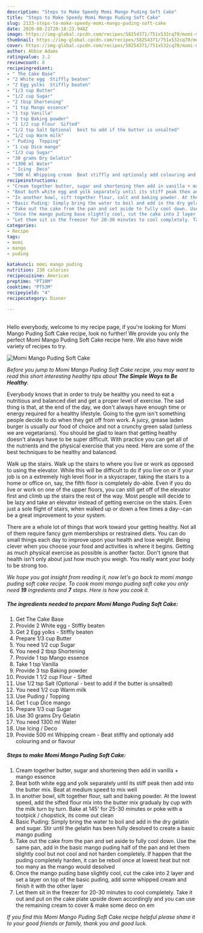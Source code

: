 ```yaml
---
description: "Steps to Make Speedy Momi Mango Puding Soft Cake"
title: "Steps to Make Speedy Momi Mango Puding Soft Cake"
slug: 2133-steps-to-make-speedy-momi-mango-puding-soft-cake
date: 2020-08-21T20:18:23.948Z
image: https://img-global.cpcdn.com/recipes/58254371/751x532cq70/momi-mango-puding-soft-cake-recipe-main-photo.jpg
thumbnail: https://img-global.cpcdn.com/recipes/58254371/751x532cq70/momi-mango-puding-soft-cake-recipe-main-photo.jpg
cover: https://img-global.cpcdn.com/recipes/58254371/751x532cq70/momi-mango-puding-soft-cake-recipe-main-photo.jpg
author: Abbie Adams
ratingvalue: 3.2
reviewcount: 8
recipeingredient:
- " The Cake Base"
- "2 White egg  Stiffly beaten"
- "2 Egg yolks  Stiffly beaten"
- "1/3 cup Butter"
- "1/2 cup Sugar"
- "2 tbsp Shortening"
- "1 tsp Mango essence"
- "1 tsp Vanilla"
- "3 tsp Baking powder"
- "1 1/2 cup Flour  Sifted"
- "1/2 tsp Salt Optional  best to add if the butter is unsalted"
- "1/2 cup Warm milk"
- " Puding  Topping"
- "1 cup Dice mango"
- "1/3 cup Sugar"
- "30 grams Dry Gelatin"
- "1300 ml Water"
- " Icing  Deco"
- "500 ml Whipping cream  Beat stiffly and optionaly add colouring and or flavour"
recipeinstructions:
- "Cream together butter, sugar and shortening then add in vanilla + mango essence"
- "Beat both white egg and yolk separately until its stiff peak then add into the butter mix. Beat at medium speed to mix well"
- "In another bowl, sift together flour, salt and baking powder. At the lowest speed, add the sifted flour mix into the butter mix gradualy by cup with the milk turn by turn. Bake at 145&#39; for 25-30 minutes or poke with a tootpick / chopstick, its come out clean"
- "Basic Puding: Simply bring the water to boil and add in the dry gelatin and sugar. Stir until the gelatin has been fully desolved to create a basic mango puding"
- "Take out the cake from the pan and set aside to fully cool down. Use the same pan, add in the basic mango puding half of the pan and let them slightly cool but not cool and not harden completely. If happen that the puding completely harden, it can be reboil once at lowest heat but not too many as the mango would desolved"
- "Once the mango puding base slightly cool, cut the cake into 2 layer and set a layer on top of the basic puding, add some whipped cream and finish it with the other layer"
- "Let them sit in the freezer for 20-30 minutes to cool completely. Take it out and put on the cake plate upside down accordingly and you can use the remaining cream to cover &amp; make some deco on em"
categories:
- Recipe
tags:
- momi
- mango
- puding

katakunci: momi mango puding 
nutrition: 230 calories
recipecuisine: American
preptime: "PT10M"
cooktime: "PT53M"
recipeyield: "4"
recipecategory: Dinner

---
```

<br>
Hello everybody, welcome to my recipe page, if you're looking for Momi Mango Puding Soft Cake recipe, look no further! We provide you only the perfect Momi Mango Puding Soft Cake recipe here. We also have wide variety of recipes to try.
<br>


![Momi Mango Puding Soft Cake](https://img-global.cpcdn.com/recipes/58254371/751x532cq70/momi-mango-puding-soft-cake-recipe-main-photo.jpg)

<i>Before you jump to Momi Mango Puding Soft Cake recipe, you may want to read this short interesting healthy tips about <strong>The Simple Ways to Be Healthy</strong>.</i>

Everybody knows that in order to truly be healthy you need to eat a nutritious and balanced diet and get a proper level of exercise. The sad thing is that, at the end of the day, we don't always have enough time or energy required for a healthy lifestyle. Going to the gym isn't something people decide to do when they get off from work. A juicy, grease laden burger is usually our food of choice and not a crunchy green salad (unless we are vegetarians). You should be glad to learn that getting healthy doesn't always have to be super difficult. With practice you can get all of the nutrients and the physical exercise that you need. Here are some of the best techniques to be healthy and balanced.

Walk up the stairs. Walk up the stairs to where you live or work as opposed to using the elevator. While this will be difficult to do if you live on or if your job is on a extremely high level floor in a skyscraper, taking the stairs to a home or office on, say, the fifth floor is completely do-able. Even if you do live or work on one of the upper floors, you can still get off of the elevator first and climb up the stairs the rest of the way. Most people will decide to be lazy and take an elevator instead of getting exercise on the stairs. Even just a sole flight of stairs, when walked up or down a few times a day--can be a great improvement to your system. 

There are a whole lot of things that work toward your getting healthy. Not all of them require fancy gym memberships or restrained diets. You can do small things each day to improve upon your health and lose weight. Being clever when you choose your food and activities is where it begins. Getting as much physical exercise as possible is another factor. Don't ignore that health isn't only about just how much you weigh. You really want your body to be strong too. 


<i>We hope you got insight from reading it, now let's go back to momi mango puding soft cake recipe. To cook momi mango puding soft cake you only need <strong>19</strong> ingredients and <strong>7</strong> steps. Here is how you cook it.
</i>

##### The ingredients needed to prepare Momi Mango Puding Soft Cake:

1. Get  The Cake Base
1. Provide 2 White egg - Stiffly beaten
1. Get 2 Egg yolks - Stiffly beaten
1. Prepare 1/3 cup Butter
1. You need 1/2 cup Sugar
1. You need 2 tbsp Shortening
1. Provide 1 tsp Mango essence
1. Take 1 tsp Vanilla
1. Provide 3 tsp Baking powder
1. Provide 1 1/2 cup Flour - Sifted
1. Use 1/2 tsp Salt (Optional - best to add if the butter is unsalted)
1. You need 1/2 cup Warm milk
1. Use  Puding / Topping
1. Get 1 cup Dice mango
1. Prepare 1/3 cup Sugar
1. Use 30 grams Dry Gelatin
1. You need 1300 ml Water
1. Use  Icing / Deco
1. Provide 500 ml Whipping cream - Beat stiffly and optionaly add colouring and or flavour


##### Steps to make Momi Mango Puding Soft Cake:

1. Cream together butter, sugar and shortening then add in vanilla + mango essence
1. Beat both white egg and yolk separately until its stiff peak then add into the butter mix. Beat at medium speed to mix well
1. In another bowl, sift together flour, salt and baking powder. At the lowest speed, add the sifted flour mix into the butter mix gradualy by cup with the milk turn by turn. Bake at 145&#39; for 25-30 minutes or poke with a tootpick / chopstick, its come out clean
1. Basic Puding: Simply bring the water to boil and add in the dry gelatin and sugar. Stir until the gelatin has been fully desolved to create a basic mango puding
1. Take out the cake from the pan and set aside to fully cool down. Use the same pan, add in the basic mango puding half of the pan and let them slightly cool but not cool and not harden completely. If happen that the puding completely harden, it can be reboil once at lowest heat but not too many as the mango would desolved
1. Once the mango puding base slightly cool, cut the cake into 2 layer and set a layer on top of the basic puding, add some whipped cream and finish it with the other layer
1. Let them sit in the freezer for 20-30 minutes to cool completely. Take it out and put on the cake plate upside down accordingly and you can use the remaining cream to cover &amp; make some deco on em


<i>If you find this Momi Mango Puding Soft Cake recipe helpful please share it to your good friends or family, thank you and good luck.</i>
